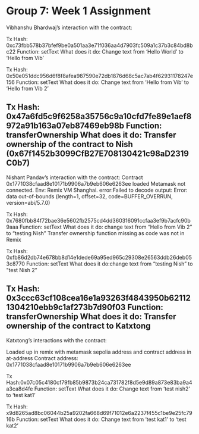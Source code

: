 # Group 7: Week 1 Assignment

Vibhanshu Bhardwaj’s interaction with the contract:

Tx Hash: 0xc73fbb578b37bfef9be0a501aa3e71f036aa4d7903fc509a1c37b3c84bd8bc22
Function: setText
What does it do: Change text from ‘Hello World’ to ‘Hello from Vib’

Tx Hash: 0x50e051ddc956d6f8f8afea987590e72db1876d68c5ac7ab4f62931178247e156
Function: setText
What does it do: Change text from ‘Hello from Vib’ to ‘Hello from Vib 2’

Tx Hash: 0x47a6fd5c9f6258a35756c9a10cfd7fe89e1aef8972a91b163a07eb87469eb98b
Function: transferOwnership
What does it do: Transfer ownership of the contract to Nish (0x67f1452b3099CfB27E708130421c98aD2319C0b7)
-----

Nishant Pandav’s interaction with the contract:
Contract 0x1771038cfaad8e10171b9906a7b9eb606e6263ee loaded
Metamask not connected. Env: Remix VM Shanghai. 
error:Failed to decode output: Error: data out-of-bounds (length=1, offset=32, code=BUFFER_OVERRUN, version=abi/5.7.0)


Tx Hash: 0x7680fbb84f72bae36e5602fb2575cd4dd360316091ccfaa3ef9b7acfc90b9aaa
Function: setText
What does it do: change text from “Hello from Vib 2” to “testing Nish”
Transfer ownership function missing as code was not in Remix

Tx Hash: 0xfb86d2db74e678bb8d14e1dede69a95ed965c29308e26563ddb26deb053c8770
Function: setText
What does it do:change text from “testing Nish” to "test Nish 2”

Tx Hash: 0x3ccc63cf108cea16e1a93263f4843950b621121304210ebb9c1af273b7d90f03
Function: transferOwnership
What does it do: Transfer ownership of the contract to Katxtong
-----

Katxtong’s interactions with the contract:

Loaded up in remix with metamask sepolia address and contract address in at-address
Contract address: 0x1771038cfaad8e10171b9906a7b9eb606e6263ee

Tx Hash:0x07c05c4180cf79fb85b9873b24ca731782f8d5e9d89a873e83ba9a4a3ca8d4fe
Function: setText
What does it do: Change text from ‘test nish2’ to ‘test kat1’

Tx Hash: x9d8265ad8bc06044b25a9202fa668d69f71012e6a2237f455c1be9e25fc7916b
Function: setText
What does it do: Change text from ‘test kat1’ to ‘test kat2’


